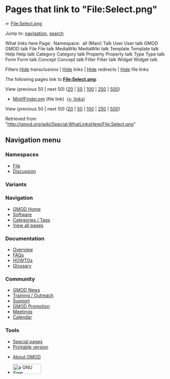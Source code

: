 <div id="mw-page-base" class="noprint">

</div>

<div id="mw-head-base" class="noprint">

</div>

<div id="content" class="mw-body" role="main">

<span id="top"></span>

<div id="mw-js-message" style="display:none;">

</div>



# <span dir="auto">Pages that link to "File:Select.png"</span>

<div id="bodyContent">

<div id="contentSub">

← [File:Select.png](/wiki/File:Select.png "File:Select.png")

</div>

<div id="jump-to-nav" class="mw-jump">

Jump to: [navigation](#mw-navigation), [search](#p-search)

</div>

<div id="mw-content-text">

What links here Page:  Namespace:  all (Main) Talk User User talk GMOD
GMOD talk File File talk MediaWiki MediaWiki talk Template Template talk
Help Help talk Category Category talk Property Property talk Type Type
talk Form Form talk Concept Concept talk Filter Filter talk Widget
Widget talk

Filters
[Hide](/mediawiki/index.php?title=Special:WhatLinksHere/File:Select.png&hidetrans=1 "Special:WhatLinksHere/File:Select.png")
transclusions \|
[Hide](/mediawiki/index.php?title=Special:WhatLinksHere/File:Select.png&hidelinks=1 "Special:WhatLinksHere/File:Select.png")
links \|
[Hide](/mediawiki/index.php?title=Special:WhatLinksHere/File:Select.png&hideredirs=1 "Special:WhatLinksHere/File:Select.png")
redirects \|
[Hide](/mediawiki/index.php?title=Special:WhatLinksHere/File:Select.png&hideimages=1 "Special:WhatLinksHere/File:Select.png")
file links

The following pages link to
**[File:Select.png](/wiki/File:Select.png "File:Select.png")**:

View (previous 50 \| next 50)
([20](/mediawiki/index.php?title=Special:WhatLinksHere/File:Select.png&limit=20 "Special:WhatLinksHere/File:Select.png")
\|
[50](/mediawiki/index.php?title=Special:WhatLinksHere/File:Select.png&limit=50 "Special:WhatLinksHere/File:Select.png")
\|
[100](/mediawiki/index.php?title=Special:WhatLinksHere/File:Select.png&limit=100 "Special:WhatLinksHere/File:Select.png")
\|
[250](/mediawiki/index.php?title=Special:WhatLinksHere/File:Select.png&limit=250 "Special:WhatLinksHere/File:Select.png")
\|
[500](/mediawiki/index.php?title=Special:WhatLinksHere/File:Select.png&limit=500 "Special:WhatLinksHere/File:Select.png"))

- [MotifFinder.pm](/wiki/MotifFinder.pm "MotifFinder.pm") (file link) ‎
  <span class="mw-whatlinkshere-tools">([←
  links](/mediawiki/index.php?title=Special:WhatLinksHere&target=MotifFinder.pm "Special:WhatLinksHere"))</span>

View (previous 50 \| next 50)
([20](/mediawiki/index.php?title=Special:WhatLinksHere/File:Select.png&limit=20 "Special:WhatLinksHere/File:Select.png")
\|
[50](/mediawiki/index.php?title=Special:WhatLinksHere/File:Select.png&limit=50 "Special:WhatLinksHere/File:Select.png")
\|
[100](/mediawiki/index.php?title=Special:WhatLinksHere/File:Select.png&limit=100 "Special:WhatLinksHere/File:Select.png")
\|
[250](/mediawiki/index.php?title=Special:WhatLinksHere/File:Select.png&limit=250 "Special:WhatLinksHere/File:Select.png")
\|
[500](/mediawiki/index.php?title=Special:WhatLinksHere/File:Select.png&limit=500 "Special:WhatLinksHere/File:Select.png"))

</div>

<div class="printfooter">

Retrieved from
"<http://gmod.org/wiki/Special:WhatLinksHere/File:Select.png>"

</div>

<div id="catlinks" class="catlinks catlinks-allhidden">

</div>

<div class="visualClear">

</div>

</div>

</div>

<div id="mw-navigation">

## Navigation menu

<div id="mw-head">



<div id="left-navigation">

<div id="p-namespaces" class="vectorTabs" role="navigation"
aria-labelledby="p-namespaces-label">

### Namespaces

- <span id="ca-nstab-image"><a href="/wiki/File:Select.png" accesskey="c"
  title="View the file page [c]">File</a></span>
- <span id="ca-talk"><a
  href="/mediawiki/index.php?title=File_talk:Select.png&amp;action=edit&amp;redlink=1"
  accesskey="t"
  title="Discussion about the content page [t]">Discussion</a></span>

</div>

<div id="p-variants" class="vectorMenu emptyPortlet" role="navigation"
aria-labelledby="p-variants-label">

### 

### Variants[](#)

<div class="menu">

</div>

</div>

</div>

<div id="right-navigation">





</div>



</div>

</div>

</div>

<div id="mw-panel">

<div id="p-logo" role="banner">

<a href="/wiki/Main_Page"
style="background-image: url(http://gmod.org/images/GMOD-cogs.png);"
title="Visit the main page"></a>

</div>

<div id="p-Navigation" class="portal" role="navigation"
aria-labelledby="p-Navigation-label">

### Navigation

<div class="body">

- <span id="n-GMOD-Home">[GMOD Home](/wiki/Main_Page)</span>
- <span id="n-Software">[Software](/wiki/GMOD_Components)</span>
- <span id="n-Categories-.2F-Tags">[Categories /
  Tags](/wiki/Categories)</span>
- <span id="n-View-all-pages">[View all
  pages](/wiki/Special:AllPages)</span>

</div>

</div>

<div id="p-Documentation" class="portal" role="navigation"
aria-labelledby="p-Documentation-label">

### Documentation

<div class="body">

- <span id="n-Overview">[Overview](/wiki/Overview)</span>
- <span id="n-FAQs">[FAQs](/wiki/Category:FAQ)</span>
- <span id="n-HOWTOs">[HOWTOs](/wiki/Category:HOWTO)</span>
- <span id="n-Glossary">[Glossary](/wiki/Glossary)</span>

</div>

</div>

<div id="p-Community" class="portal" role="navigation"
aria-labelledby="p-Community-label">

### Community

<div class="body">

- <span id="n-GMOD-News">[GMOD News](/wiki/GMOD_News)</span>
- <span id="n-Training-.2F-Outreach">[Training /
  Outreach](/wiki/Training_and_Outreach)</span>
- <span id="n-Support">[Support](/wiki/Support)</span>
- <span id="n-GMOD-Promotion">[GMOD
  Promotion](/wiki/GMOD_Promotion)</span>
- <span id="n-Meetings">[Meetings](/wiki/Meetings)</span>
- <span id="n-Calendar">[Calendar](/wiki/Calendar)</span>

</div>

</div>

<div id="p-tb" class="portal" role="navigation"
aria-labelledby="p-tb-label">

### Tools

<div class="body">

- <span id="t-specialpages"><a href="/wiki/Special:SpecialPages" accesskey="q"
  title="A list of all special pages [q]">Special pages</a></span>
- <span id="t-print"><a
  href="/mediawiki/index.php?title=Special:WhatLinksHere/File:Select.png&amp;printable=yes"
  rel="alternate" accesskey="p"
  title="Printable version of this page [p]">Printable version</a></span>

</div>

</div>

</div>

</div>

<div id="footer" role="contentinfo">

- <span id="footer-places-about">[About
  GMOD](/wiki/GMOD:About "GMOD:About")</span>

<!-- -->

- <span id="footer-copyrightico">[<img src="http://www.gnu.org/graphics/gfdl-logo-small.png" width="88"
  height="31" alt="a GNU Free Documentation License" />](http://www.gnu.org/licenses/fdl-1.3.html)</span>


<div style="clear:both">

</div>

</div>
